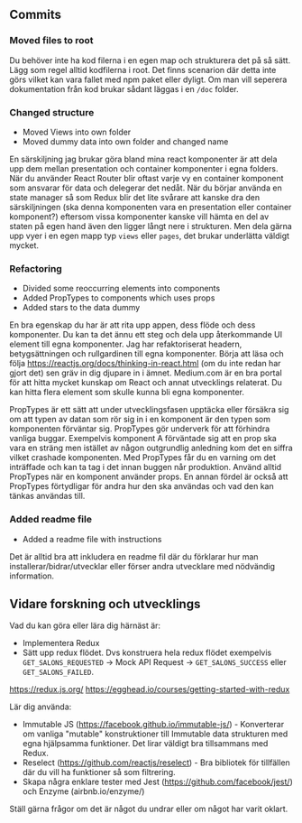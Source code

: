 ## Commits

### Moved files to root
Du behöver inte ha kod filerna i en egen map och strukturera det på så sätt. Lägg som regel alltid kodfilerna i root. Det finns scenarion där detta inte görs vilket kan vara fallet med npm paket eller dyligt. Om man vill seperera dokumentation från kod brukar sådant läggas i en `/doc` folder.


### Changed structure
- Moved Views into own folder
- Moved dummy data into own folder and changed name

En särskiljning jag brukar göra bland mina react komponenter är att dela upp dem mellan presentation och container komponenter i egna folders. När du använder React Router blir oftast varje vy en container komponent som ansvarar för data och delegerar det nedåt. När du börjar använda en state manager så som Redux blir det lite svårare att kanske dra den särskiljningen (ska denna komponenten vara en presentation eller container komponent?) eftersom vissa komponenter kanske vill hämta en del av staten på egen hand även den ligger långt nere i strukturen. Men dela gärna upp vyer i en egen mapp typ `views` eller `pages`, det brukar underlätta väldigt mycket.

### Refactoring
- Divided some reoccurring elements into components
- Added PropTypes to components which uses props
- Added stars to the data dummy

En bra egenskap du har är att rita upp appen, dess flöde och dess komponenter. Du kan ta det ännu ett steg och dela upp återkommande UI element till egna komponenter. Jag har refaktoriserat headern, betygsättningen och rullgardinen till egna komponenter. Börja att läsa och följa https://reactjs.org/docs/thinking-in-react.html (om du inte redan har gjort det) sen gräv in dig djupare in i ämnet. Medium.com är en bra portal för att hitta mycket kunskap om React och annat utvecklings relaterat. Du kan hitta flera element som skulle kunna bli egna komponenter.

PropTypes är ett sätt att under utvecklingsfasen upptäcka eller försäkra sig om att typen av datan som rör sig in i en komponent är den typen som komponenten förväntar sig. PropTypes gör underverk för att förhindra vanliga buggar. Exempelvis komponent A förväntade sig att en prop ska vara en sträng men istället av någon outgrundlig anledning kom det en siffra vilket crashade komponenten. Med PropTypes får du en varning om det inträffade och kan ta tag i det innan buggen når produktion. Använd alltid PropTypes när en komponent använder props. En annan fördel är också att PropTypes förtydligar för andra hur den ska användas och vad den kan tänkas användas till.

### Added readme file
- Added a readme file with instructions

Det är alltid bra att inkludera en readme fil där du förklarar hur man installerar/bidrar/utvecklar eller förser andra utvecklare med nödvändig information.

## Vidare forskning och utvecklings

Vad du kan göra eller lära dig härnäst är:
- Implementera Redux
- Sätt upp redux flödet. Dvs konstruera hela redux flödet exempelvis `GET_SALONS_REQUESTED` -> Mock API Request -> `GET_SALONS_SUCCESS` eller `GET_SALONS_FAILED`.

https://redux.js.org/
https://egghead.io/courses/getting-started-with-redux

Lär dig använda:
- Immutable JS (https://facebook.github.io/immutable-js/) - Konverterar om vanliga "mutable" konstruktioner till Immutable data strukturen med egna hjälpsamma funktioner. Det lirar väldigt bra tillsammans med Redux.
- Reselect (https://github.com/reactjs/reselect) - Bra bibliotek för tillfällen där du vill ha funktioner så som filtrering.
- Skapa några enklare tester med Jest (https://github.com/facebook/jest/) och Enzyme (airbnb.io/enzyme/)

Ställ gärna frågor om det är något du undrar eller om något har varit oklart.
